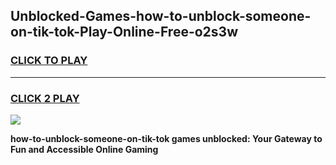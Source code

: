
## Unblocked-Games-how-to-unblock-someone-on-tik-tok-Play-Online-Free-o2s3w
<h3>
<a href="https://premium76.site?title=how-to-unblock-someone-on-tik-tok&ref=26A">CLICK TO PLAY</a></h3>
<hr>

<h3>
<a href="https://premium76.site?title=how-to-unblock-someone-on-tik-tok&ref=26A">CLICK 2 PLAY</a>
  
</h3>

<a href="https://premium76.site?title=how-to-unblock-someone-on-tik-tok&ref=26A"><img src="https://clearcache.store/games.png"></a>


**how-to-unblock-someone-on-tik-tok games unblocked: Your Gateway to Fun and Accessible Online Gaming**
